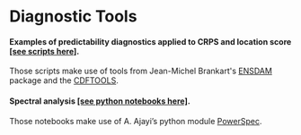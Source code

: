 
# Diagnostic Tools

#### Examples of predictability diagnostics applied to CRPS and location score [[see scripts here]]().
  Those scripts make use of tools from Jean-Michel Brankart's [ENSDAM](https://github.com/brankart/ensdam) package and the [CDFTOOLS](https://github.com/meom-group/CDFTOOLS).
  
#### Spectral analysis [[see python notebooks here]]().
  Those notebooks make use of A. Ajayi’s python module [PowerSpec](https://github.com/adeajayi-kunle/powerspec). 
